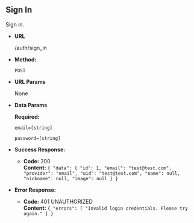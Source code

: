 **Sign In**
----
  Sign in.

* **URL**

  /auth/sign_in

* **Method:**

  `POST`

*  **URL Params**

   None

* **Data Params**

  **Required:**

   `email=[string]`

   `password=[string]`

* **Success Response:**

  * **Code:** 200 <br />
    **Content:** `{
      "data": {
        "id": 1,
        "email": "test@test.com",
        "provider": "email",
        "uid": "test@test.com",
        "name": null,
        "nickname": null,
        "image": null
      }
    }`

* **Error Response:**

  * **Code:** 401 UNAUTHORIZED <br />
    **Content:** `{
      "errors": [
        "Invalid login credentials. Please try again."
      ]
    }`

